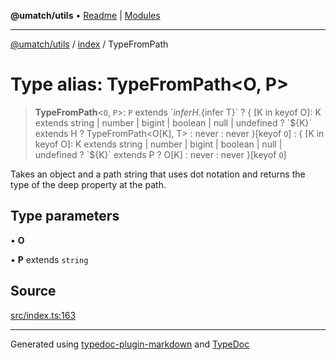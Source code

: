 **@umatch/utils** • [Readme](../../index.md) \| [Modules](../../modules.md)

***

[@umatch/utils](../../modules.md) / [index](../index.md) / TypeFromPath

# Type alias: TypeFromPath\<O, P\>

> **TypeFromPath**\<`O`, `P`\>: `P` extends \`${infer H}.${infer T}\` ? { [K in keyof O]: K extends string | number | bigint | boolean | null | undefined ? \`${K}\` extends H ? TypeFromPath<O[K], T> : never : never }\[keyof `O`\] : { [K in keyof O]: K extends string | number | bigint | boolean | null | undefined ? \`${K}\` extends P ? O[K] : never : never }\[keyof `O`\]

Takes an object and a path string that uses dot notation
and returns the type of the deep property at the path.

## Type parameters

• **O**

• **P** extends `string`

## Source

[src/index.ts:163](https://github.com/umatch-oficial/utils/blob/ed8915b/src/index.ts#L163)

***

Generated using [typedoc-plugin-markdown](https://www.npmjs.com/package/typedoc-plugin-markdown) and [TypeDoc](https://typedoc.org/)

